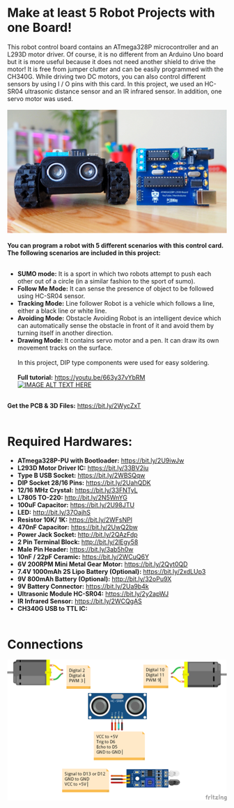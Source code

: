 # Make at least 5 Robot Projects with one Board!
This robot control board contains an ATmega328P microcontroller and an L293D motor driver. Of course, it is no different from an Arduino Uno board but it is more useful because it does not need another shield to drive the motor! It is free from jumper clutter and can be easily programmed with the CH340G. While driving two DC motors, you can also control different sensors by using I / O pins with this card. In this project, we used an HC-SR04 ultrasonic distance sensor and an IR infrared sensor. In addition, one servo motor was used.</br></br>
![](Cover_png.png) </br></br>
**You can program a robot with 5 different scenarios with this control card. The following scenarios are included in this project:** </br></br>
- **SUMO mode:** It is a sport in which two robots attempt to push each other out of a circle (in a similar fashion to the sport of sumo).</br>
- **Follow Me Mode:** It can sense the presence of object to be followed using HC-SR04 sensor. </br>
- **Tracking Mode:** Line follower Robot is a vehicle which follows a line, either a black line or white line. </br>
- **Avoiding Mode:** Obstacle Avoiding Robot is an intelligent device which can automatically sense the obstacle in front of it and avoid them by turning itself in another direction. </br>
- **Drawing Mode:** It contains servo motor and a pen. It can draw its own movement tracks on the surface. </br></br>
In this project, DIP type components were used for easy soldering. </br></br>
**Full tutorial:** https://youtu.be/663y37vYbRM </br>
[![IMAGE ALT TEXT HERE](http://img.youtube.com/vi/663y37vYbRM/0.jpg)](http://www.youtube.com/watch?v=663y37vYbRM)</br></br>

**Get the PCB & 3D Files:** https://bit.ly/2WycZxT </br></br>
# Required Hardwares: </br>
- **ATmega328P-PU with Bootloader:** https://bit.ly/2U9iwJw </br>
- **L293D Motor Driver IC:** https://bit.ly/33BV2ju </br>
- **Type B USB Socket:** https://bit.ly/2WBSQqw </br>
- **DIP Socket 28/16 Pins:** https://bit.ly/2UahQDK </br>
- **12/16 MHz Crystal:** https://bit.ly/33FNTyL </br>
- **L7805 TO-220:** http://bit.ly/2N5WnYG </br>
- **100uF Capacitor:** https://bit.ly/2U98JTU </br>
- **LED:** http://bit.ly/37OajhS </br>
- **Resistor 10K/ 1K:** https://bit.ly/2WFsNPl </br>
- **470nF Capacitor:** https://bit.ly/2UwQ2bw </br>
- **Power Jack Socket:** http://bit.ly/2QAzFdp </br>
- **2 Pin Terminal Block:** http://bit.ly/2lEgy58 </br>
- **Male Pin Header:** https://bit.ly/3ab5h0w </br>
- **10nF / 22pF Ceramic:** https://bit.ly/2WCuQ6Y </br>
- **6V 200RPM Mini Metal Gear Motor:** https://bit.ly/2Qyt0QD </br>
- **7.4V 1000mAh 2S Lipo Battery (Optional):** https://bit.ly/2xdLUp3 </br>
- **9V 800mAh Battery (Optional):** http://bit.ly/32oPu9X </br>
- **9V Battery Connector:** https://bit.ly/2Ua9b4k </br>
- **Ultrasonic Module HC-SR04:** https://bit.ly/2y2apWJ </br>
- **IR Infrared Sensor:** https://bit.ly/2WCQgAS </br>
- **CH340G USB to TTL IC:** </br></br>
# Connections
![](Connections.png) </br></br>
